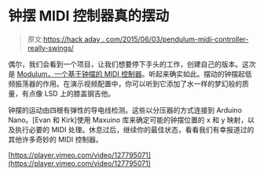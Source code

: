 # 钟摆 MIDI 控制器真的摆动

> 原文:[https://hack aday . com/2015/06/03/pendulum-midi-controller-really-swings/](https://hackaday.com/2015/06/03/pendulum-midi-controller-really-swings/)

偶尔，我们会看到一个项目，让我们想要停下手头的工作，创建自己的版本。这次是 [Modulum，一个基于钟摆的 MIDI 控制器](https://hackaday.io/project/5795-modulum)。听起来确实如此。摆动的钟摆起低频振荡器的作用。在演示视频配置中，你可以听到它添加了水一样的梦幻般的质量，有点像 LSD 上的膝盖钢吉他。

钟摆的运动由四根有弹性的导电线检测。这些以分压器的方式连接到 Arduino Nano。[Evan 和 Kirk]使用 Maxuino 库来确定可能的钟摆位置的 x 和 y 映射，以及执行必要的 MIDI 处理。休息过后，继续你的最佳状态，看看我们有幸报道过的其他许多奇妙的 MIDI 控制器。

[https://player.vimeo.com/video/127795071](https://player.vimeo.com/video/127795071)